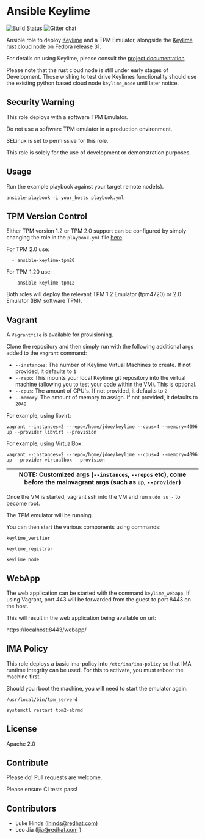 Ansible Keylime
===============

[![Build Status](https://travis-ci.org/keylime/ansible-keylime-tpm-emulator.svg?branch=master)](https://travis-ci.org/keylime/ansible-keylime-tpm-emulator) [![Gitter chat](https://badges.gitter.im/gitterHQ/gitter.png)](https://gitter.im/keylime-project/community)

Ansible role to deploy [Keylime](https://github.com/keylime/keylime) and a TPM Emulator,
alongside the  [Keylime rust cloud node](https://github.com/keylime/rust-keylime)
on Fedora release 31.

For details on using Keylime, please consult the
[project documentation](http://keylime-docs.rtfd.io/)

Please note that the rust cloud node is still under early stages of Development.
Those wishing to test drive Keylimes functionality should use the existing
python based cloud node `keylime_node` until later notice.

Security Warning
-----------------

This role deploys with a software TPM Emulator.

Do not use a software TPM emulator in a production environment.

SELinux is set to permissive for this role.

This role is solely for the use of development or demonstration purposes.

Usage
-----

Run the example playbook against your target remote node(s).

```
ansible-playbook -i your_hosts playbook.yml
```

TPM Version Control
-------------------

Either TPM version 1.2 or TPM 2.0 support can be configured by simply changing the role in the `playbook.yml` file [here](https://github.com/keylime/ansible-keylime/blob/master/playbook.yml#L11).

For TPM 2.0 use:

```
  - ansible-keylime-tpm20
```

For TPM 1.20 use:

```
  - ansible-keylime-tpm12
```

Both roles will deploy the relevant TPM 1.2 Emulator (tpm4720) or 2.0 Emulator (IBM software TPM).

Vagrant
-------

A `Vagrantfile` is available for provisioning.

Clone the repository and then simply run with the following additional args
added to the `vagrant` command:


* `--instances`: The number of Keylime Virtual Machines to create. If not provided, it defaults to `1`
* `--repo`: This mounts your local Keylime git repository into the virtual machine (allowing you to test your code within the VM). This is optional.
* `--cpus`: The amount of CPU's. If not provided, it defaults to `2`
* `--memory`: The amount of memory to assign.  If not provided, it defaults to `2048`

For example, using libvirt:

```
vagrant --instances=2 --repo=/home/jdoe/keylime --cpus=4 --memory=4096  up --provider libvirt --provision
```

For example, using VirtualBox:

```
vagrant --instances=2 --repo=/home/jdoe/keylime --cpus=4 --memory=4096  up --provider virtualbox --provision
```

| NOTE: Customized args (`--instances`, `--repos` etc), come before the mainvagrant args (such as `up`, `--provider`) |
| --- |

Once the VM is started, vagrant ssh into the VM and run `sudo su -` to
become root.

The TPM emulator will be running.

You can then start the various components using commands:

```
keylime_verifier

keylime_registrar

keylime_node
```

WebApp
------

The web application can be started with the command `keylime_webapp`. If using
Vagrant, port 443 will be forwarded from the guest to port 8443 on the host.

This will result in the web application being available on url:

https://localhost:8443/webapp/


IMA Policy
----------

This role deploys a basic ima-policy into `/etc/ima/ima-policy` so that IMA
runtime integrity can be used. For this to activate, you must reboot the
machine first.

Should you rboot the machine, you will need to start the emulator again:

`/usr/local/bin/tpm_serverd`

`systemctl restart tpm2-abrmd`

License
-------

Apache 2.0

Contribute
----------

Please do! Pull requests are welcome.

Please ensure CI tests pass!

Contributors
------------

* Luke Hinds (lhinds@redhat.com)
* Leo Jia (ljia@redhat.com )

